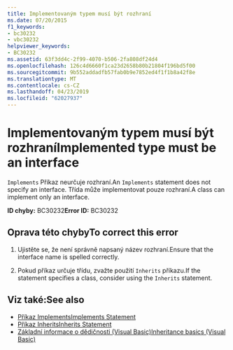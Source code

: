 ```yaml
---
title: Implementovaným typem musí být rozhraní
ms.date: 07/20/2015
f1_keywords:
- bc30232
- vbc30232
helpviewer_keywords:
- BC30232
ms.assetid: 63f3dd4c-2f99-4070-b506-2fa808df24d4
ms.openlocfilehash: 126c4d6660f1ca23d2658b80b21804f196bd5f00
ms.sourcegitcommit: 9b552addadfb57fab0b9e7852ed4f1f1b8a42f8e
ms.translationtype: MT
ms.contentlocale: cs-CZ
ms.lasthandoff: 04/23/2019
ms.locfileid: "62027937"
---
```

# <a name="implemented-type-must-be-an-interface"></a><span data-ttu-id="59ddf-102">Implementovaným typem musí být rozhraní</span><span class="sxs-lookup"><span data-stu-id="59ddf-102">Implemented type must be an interface</span></span>
<span data-ttu-id="59ddf-103">`Implements` Příkaz neurčuje rozhraní.</span><span class="sxs-lookup"><span data-stu-id="59ddf-103">An `Implements` statement does not specify an interface.</span></span> <span data-ttu-id="59ddf-104">Třída může implementovat pouze rozhraní.</span><span class="sxs-lookup"><span data-stu-id="59ddf-104">A class can implement only an interface.</span></span>  
  
 <span data-ttu-id="59ddf-105">**ID chyby:** BC30232</span><span class="sxs-lookup"><span data-stu-id="59ddf-105">**Error ID:** BC30232</span></span>  
  
## <a name="to-correct-this-error"></a><span data-ttu-id="59ddf-106">Oprava této chyby</span><span class="sxs-lookup"><span data-stu-id="59ddf-106">To correct this error</span></span>  
  
1. <span data-ttu-id="59ddf-107">Ujistěte se, že není správně napsaný název rozhraní.</span><span class="sxs-lookup"><span data-stu-id="59ddf-107">Ensure that the interface name is spelled correctly.</span></span>  
  
2. <span data-ttu-id="59ddf-108">Pokud příkaz určuje třídu, zvažte použití `Inherits` příkazu.</span><span class="sxs-lookup"><span data-stu-id="59ddf-108">If the statement specifies a class, consider using the `Inherits` statement.</span></span>  
  
## <a name="see-also"></a><span data-ttu-id="59ddf-109">Viz také:</span><span class="sxs-lookup"><span data-stu-id="59ddf-109">See also</span></span>

- [<span data-ttu-id="59ddf-110">Příkaz Implements</span><span class="sxs-lookup"><span data-stu-id="59ddf-110">Implements Statement</span></span>](../../visual-basic/language-reference/statements/implements-statement.md)
- [<span data-ttu-id="59ddf-111">Příkaz Inherits</span><span class="sxs-lookup"><span data-stu-id="59ddf-111">Inherits Statement</span></span>](../../visual-basic/language-reference/statements/inherits-statement.md)
- [<span data-ttu-id="59ddf-112">Základní informace o dědičnosti (Visual Basic)</span><span class="sxs-lookup"><span data-stu-id="59ddf-112">Inheritance basics (Visual Basic)</span></span>](~/docs/visual-basic/programming-guide/language-features/objects-and-classes/inheritance-basics.md)
